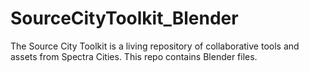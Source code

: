 # SourceCityToolkit_Blender
The Source City Toolkit is a living repository of collaborative tools and assets from Spectra Cities. This repo contains Blender files. 
